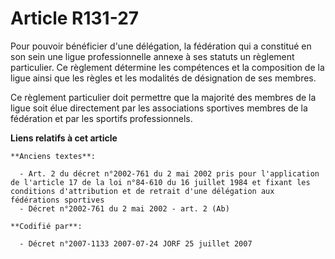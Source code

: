 # Article R131-27

Pour pouvoir bénéficier d'une délégation, la fédération qui a constitué en son sein une ligue professionnelle annexe à ses
statuts un règlement particulier. Ce règlement détermine les compétences et la composition de la ligue ainsi que les règles
et les modalités de désignation de ses membres.

Ce règlement particulier doit permettre que la majorité des membres de la ligue soit élue directement par les associations
sportives membres de la fédération et par les sportifs professionnels.

**Liens relatifs à cet article**

	**Anciens textes**:

	  - Art. 2 du décret n°2002-761 du 2 mai 2002 pris pour l'application de l'article 17 de la loi n°84-610 du 16 juillet 1984 et fixant les conditions d'attribution et de retrait d'une délégation aux fédérations sportives
	  - Décret n°2002-761 du 2 mai 2002 - art. 2 (Ab)

	**Codifié par**:

	  - Décret n°2007-1133 2007-07-24 JORF 25 juillet 2007
